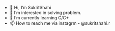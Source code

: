 - 👋 Hi, I’m SukritShahi
- 👀 I’m interested in solving problem.
- 🌱 I’m currently learning C/C+
- 📫 How to reach me via instagrm - @sukritshahi.r

<!---
sukritshahi/sukritshahi is a ✨ special ✨ repository because its `README.md` (this file) appears on your GitHub profile.
You can click the Preview link to take a look at your changes.
--->
